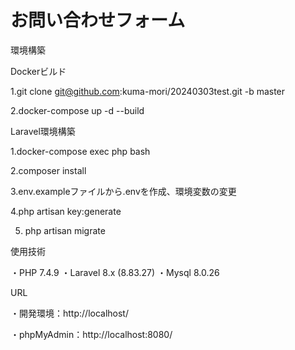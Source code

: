 # お問い合わせフォーム
環境構築

Dockerビルド

  1.git clone git@github.com:kuma-mori/20240303test.git -b master

  2.docker-compose up -d --build

Laravel環境構築

  1.docker-compose exec php bash

  2.composer install

  3.env.exampleファイルから.envを作成、環境変数の変更

  4.php artisan key:generate
  
  5. php artisan migrate

使用技術

  ・PHP 7.4.9
  ・Laravel 8.x (8.83.27)
  ・Mysql 8.0.26

URL

  ・開発環境：http://localhost/

  ・phpMyAdmin：http://localhost:8080/


